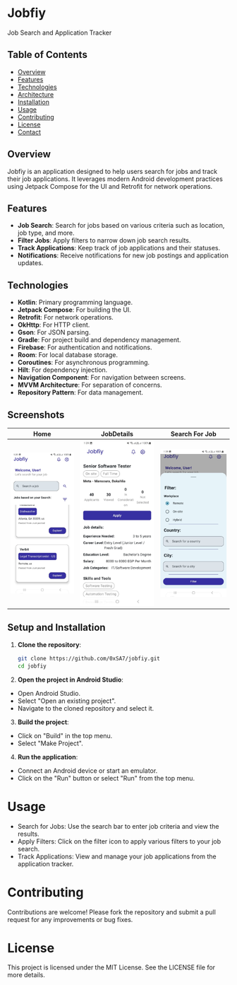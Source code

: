 # Jobfiy

Job Search and Application Tracker

## Table of Contents
- [Overview](#overview)
- [Features](#features)
- [Technologies](#technologies)
- [Architecture](#setupandinstallation)
- [Installation](#installation)
- [Usage](#usage)
- [Contributing](#contributing)
- [License](#license)
- [Contact](#contact)

## Overview

Jobfiy is an application designed to help users search for jobs and track their job applications. It leverages modern Android development practices using Jetpack Compose for the UI and Retrofit for network operations.

## Features

- **Job Search**: Search for jobs based on various criteria such as location, job type, and more.
- **Filter Jobs**: Apply filters to narrow down job search results.
- **Track Applications**: Keep track of job applications and their statuses.
- **Notifications**: Receive notifications for new job postings and application updates.

## Technologies

- **Kotlin**: Primary programming language.
- **Jetpack Compose**: For building the UI.
- **Retrofit**: For network operations.
- **OkHttp**: For HTTP client.
- **Gson**: For JSON parsing.
- **Gradle**: For project build and dependency management.
- **Firebase**: For authentication and notifications.
- **Room**: For local database storage.
- **Coroutines**: For asynchronous programming.
- **Hilt**: For dependency injection.
- **Navigation Component**: For navigation between screens.
- **MVVM Architecture**: For separation of concerns.
- **Repository Pattern**: For data management.

## Screenshots
|                                    Home                                     |                                       JobDetails                                        |                                     Search For Job                                      |
|:---------------------------------------------------------------------------:|:---------------------------------------------------------------------------------------:|:---------------------------------------------------------------------------------------:|
| ![Home](https://github.com/0xSA7/Jobfiy/blob/develop/screenshots/home.jpeg) | ![JobDetails](https://github.com/0xSA7/Jobfiy/blob/develop/screenshots/jobdetails.jpeg) | ![Search For Job](https://github.com/0xSA7/Jobfiy/blob/develop/screenshots/search.jpeg) |

## Setup and Installation

1. **Clone the repository**:
   ```sh
   git clone https://github.com/0xSA7/jobfiy.git
   cd jobfiy
    ```
2. **Open the project in Android Studio**:
- Open Android Studio.
- Select "Open an existing project".
- Navigate to the cloned repository and select it.

3. **Build the project**:
- Click on "Build" in the top menu.
- Select "Make Project".
4. **Run the application**:
- Connect an Android device or start an emulator.
- Click on the "Run" button or select "Run" from the top menu.
# Usage
- Search for Jobs: Use the search bar to enter job criteria and view the results.
- Apply Filters: Click on the filter icon to apply various filters to your job search.
- Track Applications: View and manage your job applications from the application tracker.
# Contributing
Contributions are welcome! Please fork the repository and submit a pull request for any improvements or bug fixes.
# License
This project is licensed under the MIT License. See the LICENSE file for more details.

